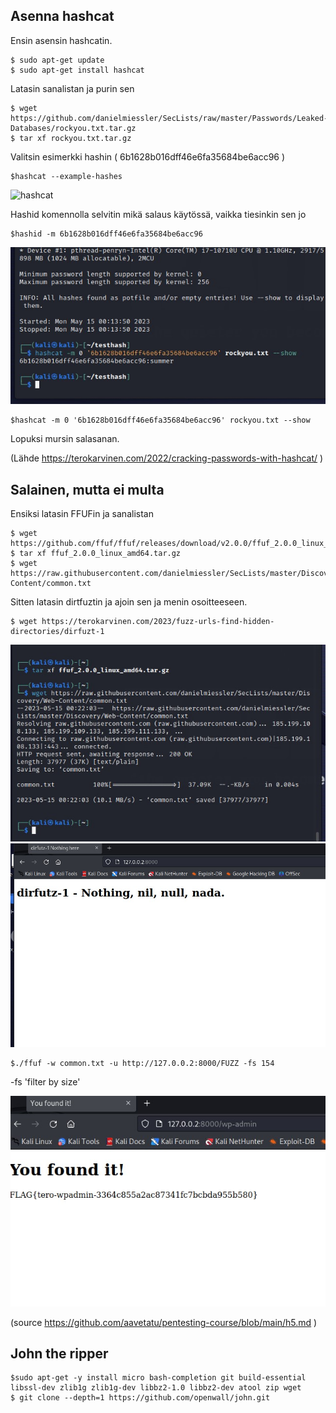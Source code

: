 ## Asenna hashcat

Ensin asensin hashcatin.

    $ sudo apt-get update
    $ sudo apt-get install hashcat

Latasin sanalistan ja purin sen

    $ wget https://github.com/danielmiessler/SecLists/raw/master/Passwords/Leaked-Databases/rockyou.txt.tar.gz
    $ tar xf rockyou.txt.tar.gz
    
Valitsin esimerkki hashin (  6b1628b016dff46e6fa35684be6acc96  )

    $hashcat --example-hashes

![hashcat](https://github.com/t-t-r/Penetration-testing-course-2023/blob/main/img/hashcat2.jpg)

Hashid komennolla selvitin mikä salaus käytössä, vaikka tiesinkin sen jo

    $hashid -m 6b1628b016dff46e6fa35684be6acc96

![hashcat](https://github.com/t-t-r/Penetration-testing-course-2023/blob/main/img/hashcat3.jpg)

    $hashcat -m 0 '6b1628b016dff46e6fa35684be6acc96' rockyou.txt --show 

Lopuksi mursin salasanan.

(Lähde https://terokarvinen.com/2022/cracking-passwords-with-hashcat/ )

## Salainen, mutta ei multa

Ensiksi latasin FFUFin ja sanalistan

    $ wget https://github.com/ffuf/ffuf/releases/download/v2.0.0/ffuf_2.0.0_linux_amd64.tar.gz
    $ tar xf ffuf_2.0.0_linux_amd64.tar.gz
    $ wget https://raw.githubusercontent.com/danielmiessler/SecLists/master/Discovery/Web-Content/common.txt

Sitten latasin dirtfuztin ja ajoin sen ja menin osoitteeseen.

    $ wget https://terokarvinen.com/2023/fuzz-urls-find-hidden-directories/dirfuzt-1

![FFUF](https://github.com/t-t-r/Penetration-testing-course-2023/blob/main/img/FFUF.jpg)
![FFUF](https://github.com/t-t-r/Penetration-testing-course-2023/blob/main/img/FFUF2.jpg)

    $./ffuf -w common.txt -u http://127.0.0.2:8000/FUZZ -fs 154

-fs 'filter by size' 

![FFUF](https://github.com/t-t-r/Penetration-testing-course-2023/blob/main/img/found.jpg)

(source https://github.com/aavetatu/pentesting-course/blob/main/h5.md )

## John the ripper

    $sudo apt-get -y install micro bash-completion git build-essential libssl-dev zlib1g zlib1g-dev libbz2-1.0 libbz2-dev atool zip wget
    $ git clone --depth=1 https://github.com/openwall/john.git

